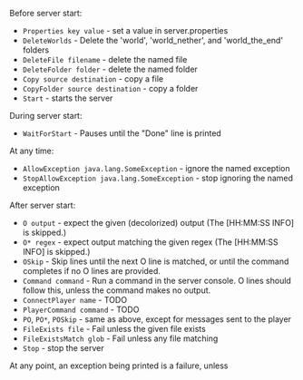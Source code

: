 Before server start:

 - `Properties key value` - set a value in server.properties
 - `DeleteWorlds` - Delete the 'world', 'world\_nether', and 'world\_the\_end' folders
 - `DeleteFile filename` - delete the named file
 - `DeleteFolder folder` - delete the named folder
 - `Copy source destination` - copy a file
 - `CopyFolder source destination` - copy a folder
 - `Start` - starts the server

During server start:

 - `WaitForStart` - Pauses until the "Done" line is printed

At any time:
 - `AllowException java.lang.SomeException` - ignore the named exception
 - `StopAllowException java.lang.SomeException` - stop ignoring the named exception

After server start:
 - `O output` - expect the given (decolorized) output (The [HH:MM:SS INFO] is skipped.)
 - `O* regex` - expect output matching the given regex (The [HH:MM:SS INFO] is skipped.)
 - `OSkip` - Skip lines until the next O line is matched, or until the command completes if no O lines are provided.
 - `Command command` - Run a command in the server console. O lines should follow this, unless the command makes no output.
 - `ConnectPlayer name` - TODO
 - `PlayerCommand command` - TODO
 - `PO`, `PO*`, `POSkip` - same as above, except for messages sent to the player
 - `FileExists file` - Fail unless the given file exists
 - `FileExistsMatch glob` - Fail unless any file matching
 - `Stop` - stop the server

At any point, an exception being printed is a failure, unless 
